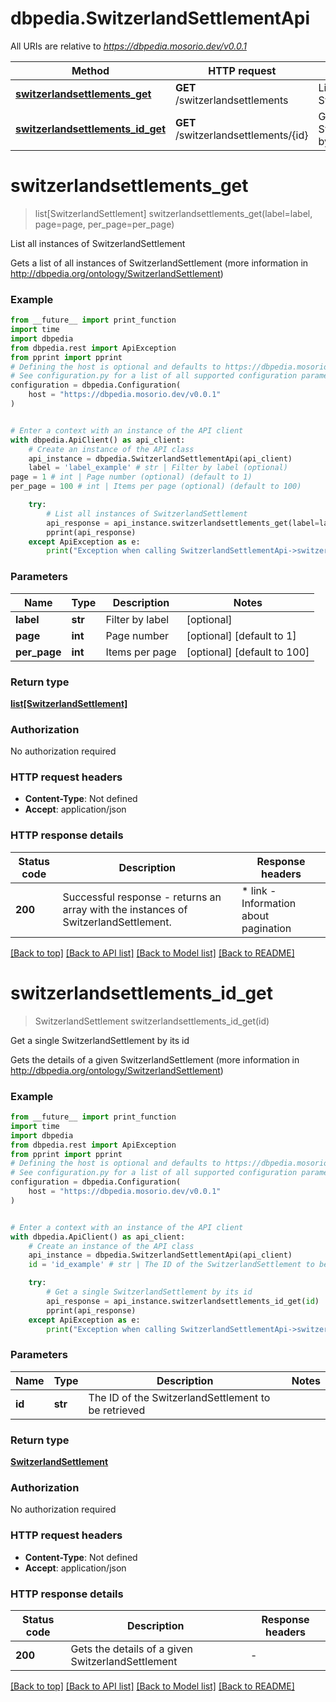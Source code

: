 # dbpedia.SwitzerlandSettlementApi

All URIs are relative to *https://dbpedia.mosorio.dev/v0.0.1*

Method | HTTP request | Description
------------- | ------------- | -------------
[**switzerlandsettlements_get**](SwitzerlandSettlementApi.md#switzerlandsettlements_get) | **GET** /switzerlandsettlements | List all instances of SwitzerlandSettlement
[**switzerlandsettlements_id_get**](SwitzerlandSettlementApi.md#switzerlandsettlements_id_get) | **GET** /switzerlandsettlements/{id} | Get a single SwitzerlandSettlement by its id


# **switzerlandsettlements_get**
> list[SwitzerlandSettlement] switzerlandsettlements_get(label=label, page=page, per_page=per_page)

List all instances of SwitzerlandSettlement

Gets a list of all instances of SwitzerlandSettlement (more information in http://dbpedia.org/ontology/SwitzerlandSettlement)

### Example

```python
from __future__ import print_function
import time
import dbpedia
from dbpedia.rest import ApiException
from pprint import pprint
# Defining the host is optional and defaults to https://dbpedia.mosorio.dev/v0.0.1
# See configuration.py for a list of all supported configuration parameters.
configuration = dbpedia.Configuration(
    host = "https://dbpedia.mosorio.dev/v0.0.1"
)


# Enter a context with an instance of the API client
with dbpedia.ApiClient() as api_client:
    # Create an instance of the API class
    api_instance = dbpedia.SwitzerlandSettlementApi(api_client)
    label = 'label_example' # str | Filter by label (optional)
page = 1 # int | Page number (optional) (default to 1)
per_page = 100 # int | Items per page (optional) (default to 100)

    try:
        # List all instances of SwitzerlandSettlement
        api_response = api_instance.switzerlandsettlements_get(label=label, page=page, per_page=per_page)
        pprint(api_response)
    except ApiException as e:
        print("Exception when calling SwitzerlandSettlementApi->switzerlandsettlements_get: %s\n" % e)
```

### Parameters

Name | Type | Description  | Notes
------------- | ------------- | ------------- | -------------
 **label** | **str**| Filter by label | [optional] 
 **page** | **int**| Page number | [optional] [default to 1]
 **per_page** | **int**| Items per page | [optional] [default to 100]

### Return type

[**list[SwitzerlandSettlement]**](SwitzerlandSettlement.md)

### Authorization

No authorization required

### HTTP request headers

 - **Content-Type**: Not defined
 - **Accept**: application/json

### HTTP response details
| Status code | Description | Response headers |
|-------------|-------------|------------------|
**200** | Successful response - returns an array with the instances of SwitzerlandSettlement. |  * link - Information about pagination <br>  |

[[Back to top]](#) [[Back to API list]](../README.md#documentation-for-api-endpoints) [[Back to Model list]](../README.md#documentation-for-models) [[Back to README]](../README.md)

# **switzerlandsettlements_id_get**
> SwitzerlandSettlement switzerlandsettlements_id_get(id)

Get a single SwitzerlandSettlement by its id

Gets the details of a given SwitzerlandSettlement (more information in http://dbpedia.org/ontology/SwitzerlandSettlement)

### Example

```python
from __future__ import print_function
import time
import dbpedia
from dbpedia.rest import ApiException
from pprint import pprint
# Defining the host is optional and defaults to https://dbpedia.mosorio.dev/v0.0.1
# See configuration.py for a list of all supported configuration parameters.
configuration = dbpedia.Configuration(
    host = "https://dbpedia.mosorio.dev/v0.0.1"
)


# Enter a context with an instance of the API client
with dbpedia.ApiClient() as api_client:
    # Create an instance of the API class
    api_instance = dbpedia.SwitzerlandSettlementApi(api_client)
    id = 'id_example' # str | The ID of the SwitzerlandSettlement to be retrieved

    try:
        # Get a single SwitzerlandSettlement by its id
        api_response = api_instance.switzerlandsettlements_id_get(id)
        pprint(api_response)
    except ApiException as e:
        print("Exception when calling SwitzerlandSettlementApi->switzerlandsettlements_id_get: %s\n" % e)
```

### Parameters

Name | Type | Description  | Notes
------------- | ------------- | ------------- | -------------
 **id** | **str**| The ID of the SwitzerlandSettlement to be retrieved | 

### Return type

[**SwitzerlandSettlement**](SwitzerlandSettlement.md)

### Authorization

No authorization required

### HTTP request headers

 - **Content-Type**: Not defined
 - **Accept**: application/json

### HTTP response details
| Status code | Description | Response headers |
|-------------|-------------|------------------|
**200** | Gets the details of a given SwitzerlandSettlement |  -  |

[[Back to top]](#) [[Back to API list]](../README.md#documentation-for-api-endpoints) [[Back to Model list]](../README.md#documentation-for-models) [[Back to README]](../README.md)

